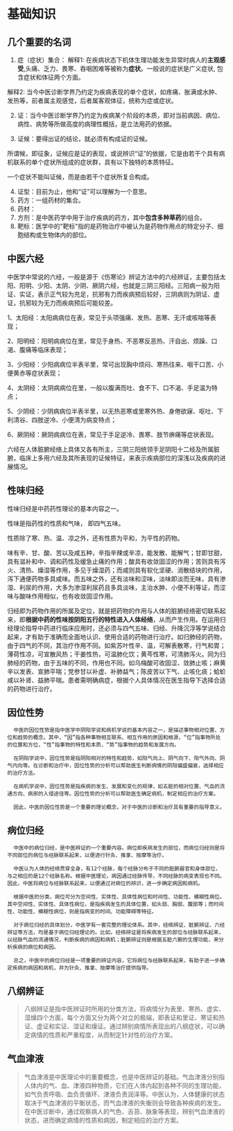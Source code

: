 # 基础知识

## 几个重要的名词

1. 症（症状）集合：
解释1: 在疾病状态下机体生理功能发生异常时病人的**主观感受**,头痛、乏力、畏寒、吞咽困难等被称为**症状**。一般说的症状是广义症状, 包含症状和体征两个方面。

解释2: 当今中医诊断学界乃约定为疾病表现的单个症状，如疼痛、胀满或水肿、发热等，前者属主观感觉，后者属客观体征，统称为症或症状。

2.  证：当今中医诊断学界乃约定为疾病某个阶段的本质，即对当前病因、病位、病性、病势等所做高度的病理性概括，是立法用药的依据。
   
3. 证候：要得出证的结论，就必须有构成证的证候。

所谓候，即征象，证候应是证的表现，或说辨识“证”的依据，它是由若干个具有病机联系的单个症状所组成的症状群，具有以下独特的本质特征。

一个症状不能叫证候，而是由若干个症状所复合构成。

4. 证型：目前为止，他和“证”可以理解为一个意思。
5. 药方：一组药材的集合。
6. 药材：
7. 方剂：是中医药学中用于治疗疾病的药方，其中**包含多种草药**的组合。
8. 靶标：医学中的"靶标"指的是药物治疗中被认为是药物作用点的特定分子、细胞结构或生物体内的部位。



## 中医六经

中医学中常说的六经，一般是源于《伤寒论》辨证方法中的六经辨证，主要包括太阳、阳明、少阳、太阴、少阴、厥阴六经，也就是三阴三阳经。三阳病一般为阳证、实证，表示正气较为充足，抗邪有力而疾病预后较好，三阴病则为阴证、虚证，抗邪较为无力而疾病预后可能较差。

1、太阳经：太阳病病位在表，常见于头项强痛、发热、恶寒、无汗或咳喘等表现；

2、阳明经：阳明病病位在里，常见于身热、不恶寒反恶热、汗自出、烦躁、口渴、腹痛等临床表现；

3、少阳经：少阳病病位半表半里，常可出现胸中烦闷、寒热往来、咽干口苦、小便黄赤等症状表现；

4、太阴经：太阴病病位在里，一般以腹满而吐、食不下、口不渴、手足温为特点；

5、少阴经：少阴病病位半表半里，以无热恶寒或里寒外热、身倦欲寐、呕吐、下利清谷、四肢逆冷、小便清为病变特点；

6、厥阴经：厥阴病病位在表，常见于手足逆冷、畏寒、肢节痹痛等症状表现。

六经在人体脏腑经络上具体又各有所主，三阴三阳统领手足阴阳十二经及所属脏腑，临床上多用六经及其所表现的证候特征，来表示疾病部位的深浅以及疾病的进展情况。



## 性味归经

性味归经是中药药性理论的基本内容之一。 

性味是指药性的性质和气味， 即四气五味。

性质除了寒、热、温、凉之外，还有性质为平和，为平性的药物。

味有辛、甘、酸、苦以及咸五种，辛指辛辣或辛凉，能发散、能解气；甘即甘甜，具有滋补和中、调和药性及缓急止痛的作用；酸具有收敛固涩的作用；苦则具有泻火、清热、燥湿等作用，多见于燥湿药；而咸则具有软化坚硬、消散结块的作用，泻下通便药物多具咸味。而五味之外，还有淡味和涩味，淡味即淡而无味，具有渗湿、利尿的作用，大多为渗湿利尿药且多具淡味，主治水肿、小便不利等证，而涩味与酸味作用相似，也有收敛固涩作用。

归经即为药物作用的所属及定位，就是把药物的作用与人体的脏腑经络密切联系起来，即**根据中药的性味按阴阳五行的特性进入人体经络**，从而产生作用。在运用归经理论指导中药进行临床应用时，还必须与四气五味、归经、升降沉浮等学说结合起来，才有助于准确而全面地认识、使用合适的药物进行治疗。如归肺经的药物，由于四气的不同，其治疗作用不同。如紫苏叶性辛、温，可解表散寒，行气和胃；薄荷性凉，可宣散风热；干姜性热，可温肺化饮；黄芩性寒，可清肺泻火。同为归肺经的药物，由于五味的不同，作用也不同。如乌梅酸可收固涩、敛肺止咳；麻黄辛以发表、宣肺平喘；党参甘以补虚、补肺益气；陈皮苦以下气、止咳化痰；蛤蚧咸以补肾、益肺平喘。患者需明确病症，根据个人具体情况在医生指导下选择合适的药物进行治疗。



## 因位性势

      中医的因位性势是指中医学中阴阳学说和病机学说的基本内容之一，是描述事物相对位置、方位和趋势的概念。其中，“因”指各种事物相互联系、相互作用的原因和根源，“位”指事物所处的位置和方位，“性”指事物的特性和本质，“势”指事物的趋势和发展方向。

      在阴阳学说中，因位性势是指阴阳相对的特性和趋势，如阳气向上、阴气向下、阳气外向、阴气内向等。在诊断和治疗中，因位性势的分析可以帮助医生判断病情的阴阳偏盛偏衰，选择相应的治疗方法。

      在病机学说中，因位性势是指疾病的发生、发展和变化的规律，如五脏的相对位置、气血的流通方向、病邪的入侵途径等。因位性势的分析可以帮助医生确定病机，制定相应的治疗方案。

      因此，中医的因位性势是一个重要的理论概念，对于中医的诊断和治疗具有重要的指导意义。



## 病位归经

      中医中的病位归经，是中医辨证的一个重要内容。病位即疾病发生的部位，而病位归经则是将不同部位的病位与经脉联系起来，以便进行针灸、推拿、按摩等治疗。

      中医认为人体的经络贯穿全身，有12个经脉，每个经脉分布于不同的脏腑器官和身体部位，与之相应的是12个经脉名称。根据中医理论，病因通过经脉传导，不同经脉的病变表现也不同。因此，中医将病位与经脉联系起来，以便通过对病位的辨识，进一步确定病因和病机。

      根据中医的分类，病位可分为空间性、实体性、具体性病位和时间性、功能性、模糊性病位。其中空间性、实体性、具体性病位，是指疾病发生的具体位置，如头部、胸部、腹部等；而时间性、功能性、模糊性病位，则是指病变的时间、功能障碍等特征。

      对于病位归经的具体划分，中医学有一套完整的理论体系。其中，经络辨证、脏腑辨证、六经辨证等方法，均是基于病位归经理论的。比如，经络辨证是将疾病发生的部位与经脉联系起来，以经脉气血的流通情况，判断疾病的病因和病机；脏腑辨证则是根据五脏六腑的生理功能，来分析疾病的病位和病因。

      总之，中医中的病位归经是一项重要的辨证内容，它将病位与经脉联系起来，有助于进一步确定疾病的病因和病机，并为针灸、推拿、按摩等治疗提供指导。





## 八纲辨证

> 八纲辨证是指中医辨证时所用的分类方法，将病情分为表里、寒热、虚实、湿燥四个方面，每个方面又分为两个对立的极端，即表证和里证、寒证和热证、虚证和实证、湿证和燥证。通过辨别病情所表现出的八纲症状，可以确定病情的性质和严重程度，从而制定针对性的治疗方案。



## 气血津液

> 气血津液是中医理论中的重要概念，也是中医辨证的基础。气血津液分别指人体内的气、血、津液四种物质，它们在人体内起到各种不同的生理功能，如气负责呼吸、血负责循环、津液负责润泽等。中医认为，人体健康的状态取决于气血津液的平衡状态，而气血津液的失衡则会导致各种疾病的发生。在中医诊断中，通过观察病人的气色、舌苔、脉象等表现，辨别气血津液的状态，进而确定病情的性质和病因，制定相应的治疗方案。

